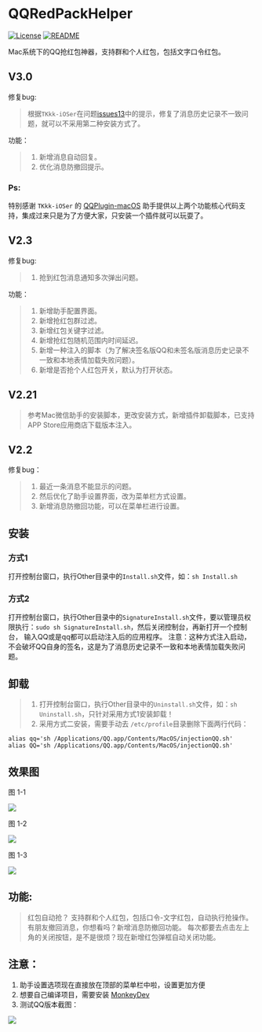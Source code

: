 # QQRedPackHelper

[![License](https://img.shields.io/github/license/mashape/apistatus.svg)](LICENSE)
[![README](https://img.shields.io/badge/README-中文-blue.svg)](README-Chinese.md)

Mac系统下的QQ抢红包神器，支持群和个人红包，包括文字口令红包。

## V3.0

修复bug:
> 根据`TKkk-iOSer`在问题[issues13](https://github.com/AsTryE/QQRedPackHelper/issues/13)中的提示，修复了消息历史记录不一致问题，就可以不采用第二种安装方式了。

功能：
> 1. 新增消息自动回复。
> 2. 优化消息防撤回提示。

### Ps: 
特别感谢 `TKkk-iOSer` 的 [QQPlugin-macOS](https://github.com/TKkk-iOSer/QQPlugin-macOS) 助手提供以上两个功能核心代码支持，集成过来只是为了方便大家，只安装一个插件就可以玩耍了。

## V2.3

修复bug:
> 1. 抢到红包消息通知多次弹出问题。

功能：
> 1. 新增助手配置界面。
> 2. 新增抢红包群过滤。
> 3. 新增红包关键字过滤。
> 4. 新增抢红包随机范围内时间延迟。
> 5. 新增一种注入的脚本（为了解决签名版QQ和未签名版消息历史记录不一致和本地表情加载失败问题）。
> 6. 新增是否抢个人红包开关，默认为打开状态。

## V2.21
> 参考Mac微信助手的安装脚本，更改安装方式，新增插件卸载脚本，已支持APP Store应用商店下载版本注入。

## V2.2
修复bug：
> 1. 最近一条消息不能显示的问题。
> 2. 然后优化了助手设置界面，改为菜单栏方式设置。
> 3. 新增消息防撤回功能，可以在菜单栏进行设置。

## 安装

### 方式1
打开控制台窗口，执行Other目录中的`Install.sh`文件，如：`sh Install.sh`

### 方式2

打开控制台窗口，执行Other目录中的`SignatureInstall.sh`文件，要以管理员权限执行：`sudo sh SignatureInstall.sh`，然后关闭控制台，再新打开一个控制台，
输入QQ或是qq都可以启动注入后的应用程序。
注意：这种方式注入启动，不会破坏QQ自身的签名，这是为了消息历史记录不一致和本地表情加载失败问题。

## 卸载
> 1. 打开控制台窗口，执行Other目录中的`Uninstall.sh`文件，如：`sh Uninstall.sh`，只针对采用方式1安装卸载！
> 2. 采用方式二安装，需要手动去 `/etc/profile`目录删除下面两行代码： 
```
alias qq='sh /Applications/QQ.app/Contents/MacOS/injectionQQ.sh'
alias QQ='sh /Applications/QQ.app/Contents/MacOS/injectionQQ.sh'
```

## 效果图

图 1-1

![](![](https://ws3.sinaimg.cn/large/006tKfTcgy1fqw40kk8bxj30nc0htwhp.jpg))

图 1-2

![](https://ws1.sinaimg.cn/large/006tKfTcgy1fqw41s8pgaj30mn0i7n08.jpg)

图 1-3

![](https://ws1.sinaimg.cn/large/006tKfTcgy1fperjoscjvj30f50kjabg.jpg)
 
## 功能:
> 红包自动抢？ 支持群和个人红包，包括口令-文字红包，自动执行抢操作。
> 有朋友撤回消息，你想看吗？新增消息防撤回功能。
> 每次都要去点击左上角的关闭按钮，是不是很烦？现在新增红包弹框自动关闭功能。

## 注意：
1. 助手设置选项现在直接放在顶部的菜单栏中啦，设置更加方便  
2. 想要自己编译项目，需要安装 [MonkeyDev](https://github.com/AloneMonkey/MonkeyDev)
3. 测试QQ版本截图：

![](https://ws1.sinaimg.cn/large/006tNc79gy1fozoyuhihej30dw09bgly.jpg)  
